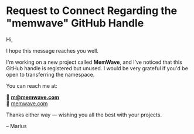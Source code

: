 # Request to Connect Regarding the "memwave" GitHub Handle

Hi,

I hope this message reaches you well.

I'm working on a new project called **MemWave**, and I’ve noticed that this GitHub handle is registered but unused. I would be very grateful if you'd be open to transferring the namespace.

You can reach me at:

📧 **m@memwave.com**  
🔗 [memwave.com](https://memwave.com)  

Thanks either way — wishing you all the best with your projects.

– Marius
